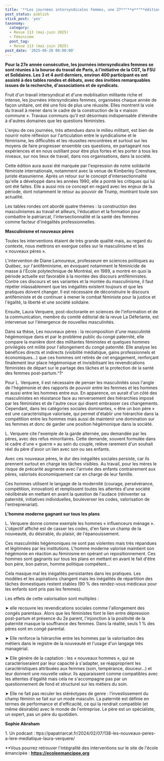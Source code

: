 ```yaml
---
title: '**Les journées intersyndicales femmes, une 27**^**e**^**édition très réussie !**'
post_status: publish
stick_post: 'yes'
taxonomy:
  category:
  - Revue 113 (mai-juin 2025)
  - Féminisme
  post_tag:
  - Revue 113 (mai-juin 2025)
post_date: '2025-06-20 08:00:00'
---
```


**Pour la 27e année consécutive, les journées intersyndicales femmes se sont réunies à la bourse du travail de Paris, à l'initiative de la CGT, la FSU et Solidaires. Les 3 et 4 avril derniers, environ 400 participant·es ont assisté à des tables rondes et débats, avec des invitées remarquables issues de la recherche, d'associations et de syndicats.**

Fruit d'un travail intersyndical et d'une mobilisation militante riche et intense, les journées intersyndicales femmes, organisées chaque année de façon unitaire, ont été une fois de plus une réussite. Elles montrent la voie du travail à mener dans le cadre de la construction de la « maison commune ». Travaux communs qu'il est désormais indispensable d'étendre à d'autres domaines que les questions féministes.

L'enjeu de ces journées, très attendues dans le milieu militant, est bien de nourrir notre réflexion sur l'articulation entre le syndicalisme et le féminisme, les difficultés et les réussites rencontrées et surtout sur les moyens de faire progresser ensemble ces questions, en partageant nos expériences et en nous outillant pour être plus fortes et les porter à tous les niveaux, sur nos lieux de travail, dans nos organisations, dans la société.

Cette édition aura aussi été marquée par l'expression de notre solidarité féministe internationale, notamment avec la venue de Kimberley Crenshaw, juriste étasunienne. Après un retour sur le concept d'intersectionnalité qu'elle a développé dans les années 1990, elle a pointé les critiques qui lui ont été faites. Elle a aussi mis ce concept en regard avec les enjeux de la période, dont notamment le retour au pouvoir de Trump, montrant toute son actualité.

Les tables rondes ont abordé quatre thèmes : la construction des masculinismes au travail et ailleurs, l'éducation et la formation pour combattre le patriarcat, l'intersectionnalité et la santé des femmes comme facteur d'inégalités professionnelles.

**Masculinisme et nouveaux pères**

Toutes les interventions étaient de très grande qualité mais, au regard du contexte, nous mettrons en exergue celles sur le masculinisme et les « nouveaux pères ».

L'intervention de Diane Lamoureux, professeure en sciences politiques au Québec, sur l'antiféminisme, en évoquant notamment le féminicide de masse à l'École polytechnique de Montréal, en 1989, a montré en quoi la période actuelle est favorable à la montée des discours antiféministes. Contre ces discours et ses variantes et la montée du masculinisme, il faut répéter inlassablement que les inégalités existent toujours et que les pratiques doivent changer. Il est nécessaire de déconstruire le discours antiféministe et de continuer à mener le combat féministe pour la justice et l'égalité, la liberté et une société solidaire.

Ensuite, Laura Verquere, post-doctorante en sciences de l'information et de la communication, membre du comité éditorial de la revue La Déferlante, est intervenue sur l'émergence de nouvelles masculinités.

Dans sa thèse, Les nouveaux pères : la recomposition d'une masculinité hégémonique dans et par le problème public du congé paternité, elle compare la manière dont des militantes féministes et quelques hommes privilégiés ont milité pour l'allongement du congé paternité. Elle analyse les bénéfices directs et indirects (visibilité médiatique, gains professionnels et économiques...) que ces hommes ont retirés de cet engagement, renforçant finalement leur place hégémonique et invisibilisant les revendications féministes de départ sur le partage des tâches et la protection de la santé des femmes post-partum.^1^

Pour L. Verquere, il est nécessaire de penser les masculinités sous l'angle de l'hégémonie et des rapports de pouvoir entre les femmes et les hommes et aussi entre les hommes entre eux. En apparence, on aurait d'un côté des masculinistes en résistance face au renversement des hiérarchies imposé par les féministes et de l'autre ceux qui disent embrasser ces changements. Cependant, dans les catégories sociales dominantes, « être un bon père » est une caractéristique valorisée, qui permet d'établir une hiérarchie dans la compétition entre les hommes mais aussi de maintenir une domination sur les femmes et donc de garder une position hégémonique dans la société.

L. Verquere cite l'exemple de la garde alternée, peu demandée par les pères, avec des refus minoritaires. Cette demande, souvent formulée dans le cadre d'une « guerre » au sein du couple, relève rarement d'un souhait réel du père d'avoir un lien avec son ou ses enfants.

Avec ces nouveaux pères, le dur des inégalités sociales persiste, car ils prennent surtout en charge les tâches visibles. Au travail, pour les mères le risque de précarité augmente avec l'arrivée des enfants contrairement aux pères, valorisés économiquement car en charge de leur famille.

Ces hommes utilisent le langage de la modernité (courage, persévérance, compétition, innovation) et remplissent toutes les attentes d'une société néolibérale en mettant en avant la question de l'audace (réinventer sa paternité, initiatives individuelles, bouleverser les codes, valorisation de l'entreprenariat).

**L'homme moderne gagnant sur tous les plans**

L. Verquere donne comme exemple les hommes « influenceurs ménage ». L'objectif affiché est de casser les codes, d'en faire un champ de la nouveauté, du désirable, du plaisir, de l'épanouissement.

Ces masculinités hégémoniques ne sont pas violentes mais très répandues et légitimées par les institutions. L'homme moderne valorisé maintient son hégémonie en réaction au féminisme en opérant un repositionnement. Ces hommes sont gagnants sur tous les plans en mettant en avant le fait d'être bon père, bon patron, homme politique compétent...

Cela masque mal les inégalités persistantes dans les pratiques. Les modèles et les aspirations changent mais les inégalités de répartition des tâches domestiques restent stables (90 % des rendez-vous médicaux pour les enfants sont pris pas les femmes).

Les effets de cette valorisation sont multiples :

➤ elle recouvre les revendications sociales comme l'allongement des congés parentaux. Alors que les féministes font le lien entre dépression post-partum et présence du 2e parent, l'injonction à la positivité de la paternité masque la souffrance des femmes. Dans la réalité, seuls 1 % des pères sont en congé parental.

➤ Elle renforce la hiérarchie entre les hommes par la valorisation des métiers dans le registre de la nouveauté et l'usage d'un langage très managérial.

➤ Elle génère de la captation : les « nouveaux hommes », qui se caractériseraient par leur capacité à s'adapter, se réapproprient les caractéristiques attribuées aux femmes (soin, tempérance, douceur...) et leur donnent une nouvelle valeur. Ils apparaissent comme compatibles avec les attentes d'égalité mais cela ne s'accompagne pas par un questionnement de fond et structurel sur les métiers du soin.

➤ Elle ne fait pas reculer les stéréotypes de genre : l'investissement du champ féminin se fait sur un mode masculin. La paternité est définie en termes de performance et d'efficacité, ce qui la rendrait compatible (et même désirable) avec le monde de l'entreprise. Le père est un spécialiste, un expert, pas un père du quotidien.

**Sophie Abraham**

1\. Un podcast : ttps://papatriarcat.fr/2024/02/07/138-les-nouveaux-peres-a-lere-mediatique-laura-verquere/

**Vous pourrez retrouver l'intégralité des interventions sur le site de l'école émancipée : **https://ecoleemancipee.org**